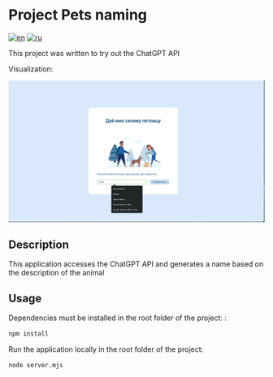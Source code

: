 <!-- prettier-ignore-start -->

# Project Pets naming

[![en](https://img.shields.io/badge/lang-en-blue)](/README.md)
[![ru](https://img.shields.io/badge/lang-ru-green.svg)](/README.ru.md)

This project was written to try out the ChatGPT API

Visualization:

<img src="git_source/pet_name.gif" width="600" height="auto"/>

## Description

This application accesses the ChatGPT API and generates a name based on the description of the animal

## Usage

Dependencies must be installed in the root folder of the project:
:

```bash
npm install
```

Run the application locally in the root folder of the project:

```bash
node server.mjs
```

<!-- prettier-ignore-end -->
